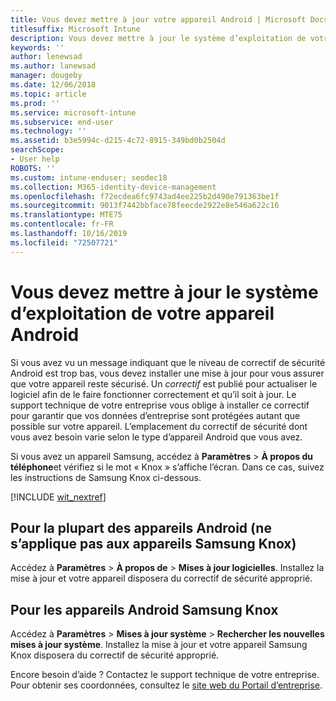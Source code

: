 ```yaml
---
title: Vous devez mettre à jour votre appareil Android | Microsoft Docs
titlesuffix: Microsoft Intune
description: Vous devez mettre à jour le système d’exploitation de votre appareil Android.
keywords: ''
author: lenewsad
ms.author: lanewsad
manager: dougeby
ms.date: 12/06/2018
ms.topic: article
ms.prod: ''
ms.service: microsoft-intune
ms.subservice: end-user
ms.technology: ''
ms.assetid: b3e5994c-d215-4c72-8915-349bd0b2504d
searchScope:
- User help
ROBOTS: ''
ms.custom: intune-enduser; seodec18
ms.collection: M365-identity-device-management
ms.openlocfilehash: f72ecdea6fc9743ad4ee225b2d490e791363be1f
ms.sourcegitcommit: 9013f7442bbface78feecde2922e8e546a622c16
ms.translationtype: MTE75
ms.contentlocale: fr-FR
ms.lasthandoff: 10/16/2019
ms.locfileid: "72507721"
---
```

# <a name="you-need-to-update-your-android-devices-operating-system"></a>Vous devez mettre à jour le système d’exploitation de votre appareil Android

Si vous avez vu un message indiquant que le niveau de correctif de sécurité Android est trop bas, vous devez installer une mise à jour pour vous assurer que votre appareil reste sécurisé. Un _correctif_ est publié pour actualiser le logiciel afin de le faire fonctionner correctement et qu’il soit à jour. Le support technique de votre entreprise vous oblige à installer ce correctif pour garantir que vos données d’entreprise sont protégées autant que possible sur votre appareil. L’emplacement du correctif de sécurité dont vous avez besoin varie selon le type d’appareil Android que vous avez.

Si vous avez un appareil Samsung, accédez à **Paramètres** > **À propos du téléphone**et vérifiez si le mot « Knox » s’affiche l’écran. Dans ce cas, suivez les instructions de Samsung Knox ci-dessous.

[!INCLUDE [wit_nextref](includes/end-user-os-update-guidance.md)]

## <a name="for-most-android-devices-non-samsung-knox"></a>Pour la plupart des appareils Android (ne s’applique pas aux appareils Samsung Knox)

Accédez à **Paramètres** > **À propos de** > **Mises à jour logicielles**. Installez la mise à jour et votre appareil disposera du correctif de sécurité approprié.

## <a name="for-samsung-knox-android-devices"></a>Pour les appareils Android Samsung Knox

Accédez à **Paramètres** > **Mises à jour système** > **Rechercher les nouvelles mises à jour système**. Installez la mise à jour et votre appareil Samsung Knox disposera du correctif de sécurité approprié.



Encore besoin d’aide ? Contactez le support technique de votre entreprise. Pour obtenir ses coordonnées, consultez le [site web du Portail d’entreprise](https://go.microsoft.com/fwlink/?linkid=2010980).
